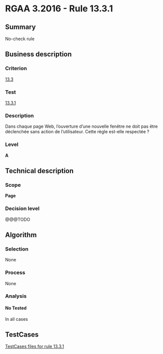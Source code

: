 # RGAA 3.2016 - Rule 13.3.1

## Summary
No-check rule


## Business description

### Criterion
[13.3](http://references.modernisation.gouv.fr/rgaa-accessibilite/2016/criteres.html#crit-13-3)

### Test
[13.3.1](http://references.modernisation.gouv.fr/rgaa-accessibilite/2016/criteres.html#test-13-3-1)

### Description
<div lang="fr">Dans chaque page Web, l&#x2019;ouverture d&#x2019;une nouvelle fen&#xEA;tre ne doit pas &#xEA;tre d&#xE9;clench&#xE9;e sans action de l&#x2019;utilisateur. Cette r&#xE8;gle est-elle respect&#xE9;e&nbsp;?</div>

### Level
**A**


## Technical description

### Scope
**Page**

### Decision level
@@@TODO


## Algorithm

### Selection
None

### Process
None

### Analysis

#### No Tested
In all cases


##  TestCases

[TestCases files for rule 13.3.1](https://github.com/Asqatasun/Asqatasun/tree/develop/rules/rules-rgaa3.2016/src/test/resources/testcases/rgaa32016/Rgaa32016Rule130301/)


